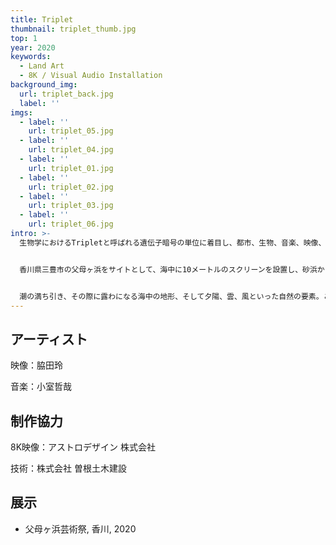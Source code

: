 ```yaml
---
title: Triplet
thumbnail: triplet_thumb.jpg
top: 1
year: 2020
keywords:
  - Land Art
  - 8K / Visual Audio Installation
background_img:
  url: triplet_back.jpg
  label: ''
imgs:
  - label: ''
    url: triplet_05.jpg
  - label: ''
    url: triplet_04.jpg
  - label: ''
    url: triplet_01.jpg
  - label: ''
    url: triplet_02.jpg
  - label: ''
    url: triplet_03.jpg
  - label: ''
    url: triplet_06.jpg
intro: >-
  生物学におけるTripletと呼ばれる遺伝子暗号の単位に着目し、都市、生物、音楽、映像、社会現象などを対象に、この暗号概念の拡張を試みるプロジェクト。


  香川県三豊市の父母ヶ浜をサイトとして、海中に10メートルのスクリーンを設置し、砂浜から海に向けて8K映像とサウンドをアウトプットしている。


  潮の満ち引き、その際に露わになる海中の地形、そして夕陽、雲、風といった自然の要素。これらとヴィジュアルオーディオインスタレーションの境界を不明瞭にすることで、自然物と人工物に共通する現象記述言語の存在を感じられるようなインスタレーションに挑戦した。
---
```




## アーティスト

映像：脇田玲

音楽：小室哲哉

## 制作協力

8K映像：アストロデザイン 株式会社

技術：株式会社 曽根土木建設

## 展示

- 父母ヶ浜芸術祭, 香川, 2020
